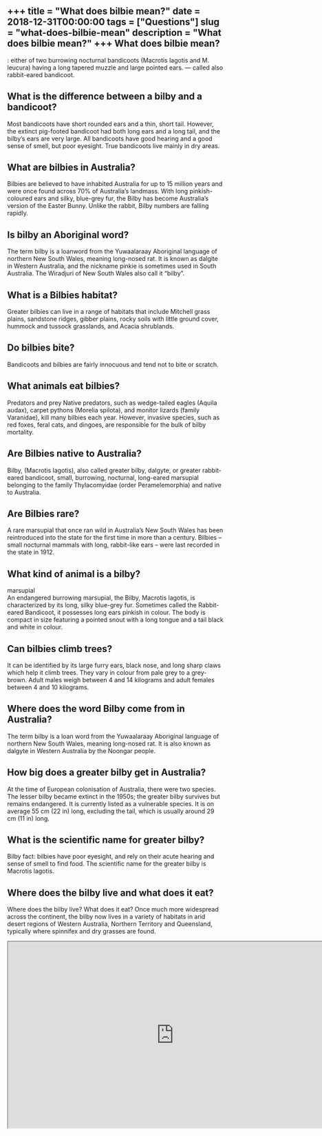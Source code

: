 +++
title = "What does bilbie mean?"
date = 2018-12-31T00:00:00
tags = ["Questions"]
slug = "what-does-bilbie-mean"
description = "What does bilbie mean?"
+++
What does bilbie mean?
----------------------

: either of two burrowing nocturnal bandicoots (Macrotis lagotis and M. leucura) having a long tapered muzzle and large pointed ears. — called also rabbit-eared bandicoot.

What is the difference between a bilby and a bandicoot?
-------------------------------------------------------

Most bandicoots have short rounded ears and a thin, short tail. However, the extinct pig-footed bandicoot had both long ears and a long tail, and the bilby’s ears are very large. All bandicoots have good hearing and a good sense of smell, but poor eyesight. True bandicoots live mainly in dry areas.

What are bilbies in Australia?
------------------------------

Bilbies are believed to have inhabited Australia for up to 15 million years and were once found across 70% of Australia’s landmass. With long pinkish-coloured ears and silky, blue-grey fur, the Bilby has become Australia’s version of the Easter Bunny. Unlike the rabbit, Bilby numbers are falling rapidly.

Is bilby an Aboriginal word?
----------------------------

The term bilby is a loanword from the Yuwaalaraay Aboriginal language of northern New South Wales, meaning long-nosed rat. It is known as dalgite in Western Australia, and the nickname pinkie is sometimes used in South Australia. The Wiradjuri of New South Wales also call it “bilby”.

What is a Bilbies habitat?
--------------------------

Greater bilbies can live in a range of habitats that include Mitchell grass plains, sandstone ridges, gibber plains, rocky soils with little ground cover, hummock and tussock grasslands, and Acacia shrublands.

Do bilbies bite?
----------------

Bandicoots and bilbies are fairly innocuous and tend not to bite or scratch.

What animals eat bilbies?
-------------------------

Predators and prey Native predators, such as wedge-tailed eagles (Aquila audax), carpet pythons (Morelia spilota), and monitor lizards (family Varanidae), kill many bilbies each year. However, invasive species, such as red foxes, feral cats, and dingoes, are responsible for the bulk of bilby mortality.

Are Bilbies native to Australia?
--------------------------------

Bilby, (Macrotis lagotis), also called greater bilby, dalgyte, or greater rabbit-eared bandicoot, small, burrowing, nocturnal, long-eared marsupial belonging to the family Thylacomyidae (order Peramelemorphia) and native to Australia.

Are Bilbies rare?
-----------------

A rare marsupial that once ran wild in Australia’s New South Wales has been reintroduced into the state for the first time in more than a century. Bilbies – small nocturnal mammals with long, rabbit-like ears – were last recorded in the state in 1912.

What kind of animal is a bilby?
-------------------------------

marsupial  
An endangered burrowing marsupial, the Bilby, Macrotis lagotis, is characterized by its long, silky blue-grey fur. Sometimes called the Rabbit-eared Bandicoot, it possesses long ears pinkish in colour. The body is compact in size featuring a pointed snout with a long tongue and a tail black and white in colour.

Can bilbies climb trees?
------------------------

It can be identified by its large furry ears, black nose, and long sharp claws which help it climb trees. They vary in colour from pale grey to a grey-brown. Adult males weigh between 4 and 14 kilograms and adult females between 4 and 10 kilograms.

Where does the word Bilby come from in Australia?
-------------------------------------------------

The term bilby is a loan word from the Yuwaalaraay Aboriginal language of northern New South Wales, meaning long-nosed rat. It is also known as dalgyte in Western Australia by the Noongar people.

How big does a greater bilby get in Australia?
----------------------------------------------

At the time of European colonisation of Australia, there were two species. The lesser bilby became extinct in the 1950s; the greater bilby survives but remains endangered. It is currently listed as a vulnerable species. It is on average 55 cm (22 in) long, excluding the tail, which is usually around 29 cm (11 in) long.

What is the scientific name for greater bilby?
----------------------------------------------

Bilby fact: bilbies have poor eyesight, and rely on their acute hearing and sense of smell to find food. The scientific name for the greater bilby is Macrotis lagotis.

Where does the bilby live and what does it eat?
-----------------------------------------------

Where does the bilby live? What does it eat? Once much more widespread across the continent, the bilby now lives in a variety of habitats in arid desert regions of Western Australia, Northern Territory and Queensland, typically where spinnifex and dry grasses are found.

<iframe allow="accelerometer; autoplay; clipboard-write; encrypted-media; gyroscope; picture-in-picture" allowfullscreen="" class="__youtube_prefs__  epyt-is-override  no-lazyload" data-no-lazy="1" data-origheight="433" data-origwidth="770" data-skipgform_ajax_framebjll="" height="433" id="_ytid_64323" loading="lazy" src="https://www.youtube.com/embed/vqZnk4X24F8?enablejsapi=1&autoplay=0&cc_load_policy=0&cc_lang_pref=&iv_load_policy=1&loop=0&modestbranding=0&rel=1&fs=1&playsinline=0&autohide=2&theme=dark&color=red&controls=1&" title="YouTube player" width="770"></iframe>